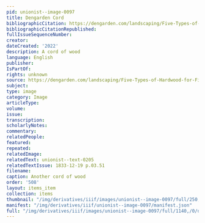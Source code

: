 ```yaml
---
pid: unionist--image-0097
title: Dengarden Cord
bibliographicCitation: https://dengarden.com/landscaping/Five-Types-of-Hardwood-for-Firewood
bibliographicCitationRepublished: 
fullIssueSequenceNumber: 
creator: 
dateCreated: '2022'
description: A cord of wood
language: English
publisher: 
IsPartOf: 
rights: unknown
source: https://dengarden.com/landscaping/Five-Types-of-Hardwood-for-Firewood
subject: 
type: image
category: Image
articleType: 
volume: 
issue: 
transcription: 
scholarlyNotes: 
commentary: 
relatedPeople: 
featured: 
repeated: 
relatedImage: 
relatedText: unionist--text-0205
relatedTextIssue: 1833-12-19 p.03.51
filename: 
caption: Another cord of wood
order: '508'
layout: items_item
collection: items
thumbnail: "/img/derivatives/iiif/images/unionist--image-0097/full/250,/0/default.jpg"
manifest: "/img/derivatives/iiif/unionist--image-0097/manifest.json"
full: "/img/derivatives/iiif/images/unionist--image-0097/full/1140,/0/default.jpg"
---
```

